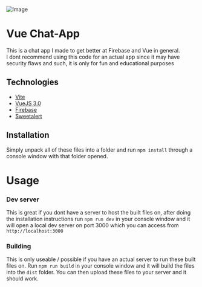 ![Image](https://user-images.githubusercontent.com/54480523/195437927-c764c6dd-17da-4fc1-b50d-f0b49e3416f9.png)

# Vue Chat-App

This is a chat app I made to get better at Firebase and Vue in general.<br>
I dont recommend using this code for an actual app since it may have security flaws and such, it is only for fun and educational purposes

## Technologies

- [Vite](https://vitejs.dev/)
- [VueJS 3.0](https://vuejs.org/)
- [Firebase](https://firebase.google.com/)
- [Sweetalert](https://sweetalert2.github.io/)

## Installation

Simply unpack all of these files into a folder and run `npm install` through a console window with that folder opened.<br>

# Usage

### Dev server

This is great if you dont have a server to host the built files on, after doing the installation instructions run `npm run dev` in your console window and it will open a local dev server on port 3000 which you can access from `http://localhost:3000`

### Building

This is only useable / possible if you have an actual server to run these built files on. Run `npm run build` in your console window and it will build the files into the `dist` folder. You can then upload these files to your server and it should work.
